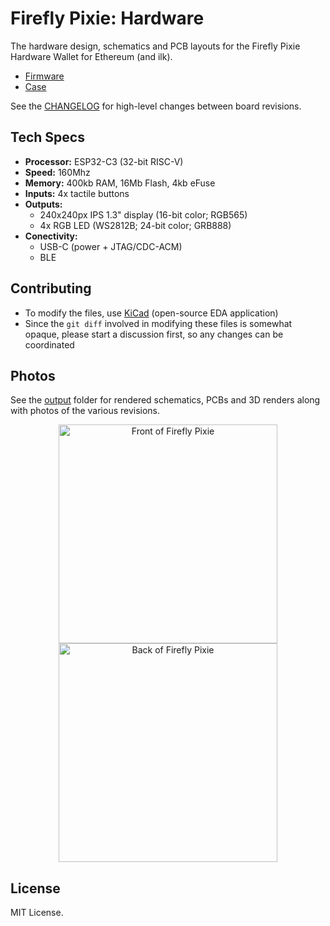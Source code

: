 Firefly Pixie: Hardware
=======================

The hardware design, schematics and PCB layouts for the Firefly
Pixie Hardware Wallet for Ethereum (and ilk).

- [Firmware](https://github.com/firefly/pixie-firmware)
- [Case](https://github.com/firefly/pixie-case)

See the [CHANGELOG](./CHANGELOG.md) for high-level changes
between board revisions.


Tech Specs
----------

- **Processor:** ESP32-C3 (32-bit RISC-V)
- **Speed:** 160Mhz
- **Memory:** 400kb RAM, 16Mb Flash, 4kb eFuse
- **Inputs:** 4x tactile buttons
- **Outputs:**
  - 240x240px IPS 1.3" display (16-bit color; RGB565)
  - 4x RGB LED (WS2812B; 24-bit color; GRB888)
- **Conectivity:**
  - USB-C (power + JTAG/CDC-ACM)
  - BLE


Contributing
------------

- To modify the files, use [KiCad](https://www.kicad.org) (open-source EDA application)
- Since the `git diff` involved in modifying these files is somewhat opaque, please start a discussion first, so any changes can be coordinated


Photos
-----------

See the [output](./output/) folder for rendered schematics, PCBs
and 3D renders along with photos of the various revisions.

<p align="center">
  <img src="./output/rev-6/render-front.jpg" width="350" title="Front of Firefly Pixie">
  <img src="./output/rev-6/render-back.jpg" width="350" alt="Back of Firefly Pixie">
</p>


License
-------

MIT License.

